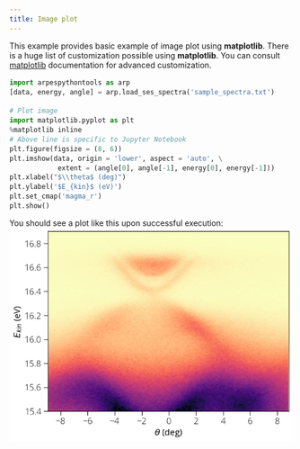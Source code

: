 ```yaml
---
title: Image plot
---
```

This example provides basic example of image plot using **matplotlib**. There is
a huge list of customization possible using **matplotlib**. You can consult
[matplotlib](https://matplotlib.org) documentation for advanced customization.
```python
import arpespythontools as arp
[data, energy, angle] = arp.load_ses_spectra('sample_spectra.txt')

# Plot image
import matplotlib.pyplot as plt
%matplotlib inline
# Above line is specific to Jupyter Notebook
plt.figure(figsize = (8, 6))
plt.imshow(data, origin = 'lower', aspect = 'auto', \
            extent = (angle[0], angle[-1], energy[0], energy[-1]))
plt.xlabel("$\\theta$ (deg)")
plt.ylabel('$E_{kin}$ (eV)')
plt.set_cmap('magma_r')
plt.show()
```
You should see a plot like this upon successful execution:
![plot-sample-spectra](../static/img/plot-sample-spectra.png)
